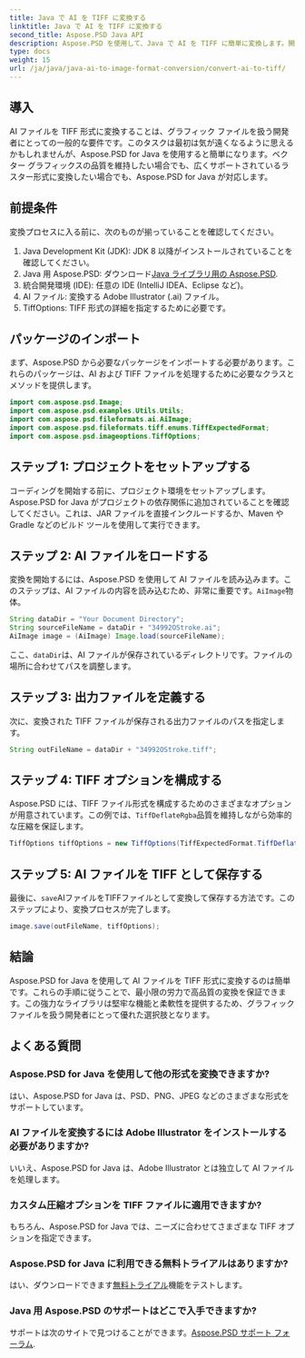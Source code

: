 ```yaml
---
title: Java で AI を TIFF に変換する
linktitle: Java で AI を TIFF に変換する
second_title: Aspose.PSD Java API
description: Aspose.PSD を使用して、Java で AI を TIFF に簡単に変換します。開発者向けのステップバイステップのガイド。ダウンロード、セットアップ、コード スニペットが含まれています。
type: docs
weight: 15
url: /ja/java/java-ai-to-image-format-conversion/convert-ai-to-tiff/
---
```

## 導入
AI ファイルを TIFF 形式に変換することは、グラフィック ファイルを扱う開発者にとっての一般的な要件です。このタスクは最初は気が遠くなるように思えるかもしれませんが、Aspose.PSD for Java を使用すると簡単になります。ベクター グラフィックスの品質を維持したい場合でも、広くサポートされているラスター形式に変換したい場合でも、Aspose.PSD for Java が対応します。
## 前提条件
変換プロセスに入る前に、次のものが揃っていることを確認してください。
1. Java Development Kit (JDK): JDK 8 以降がインストールされていることを確認してください。
2.  Java 用 Aspose.PSD: ダウンロード[Java ライブラリ用の Aspose.PSD](https://releases.aspose.com/psd/java/).
3. 統合開発環境 (IDE): 任意の IDE (IntelliJ IDEA、Eclipse など)。
4. AI ファイル: 変換する Adobe Illustrator (.ai) ファイル。
5. TiffOptions: TIFF 形式の詳細を指定するために必要です。
## パッケージのインポート
まず、Aspose.PSD から必要なパッケージをインポートする必要があります。これらのパッケージは、AI および TIFF ファイルを処理するために必要なクラスとメソッドを提供します。
```java
import com.aspose.psd.Image;
import com.aspose.psd.examples.Utils.Utils;
import com.aspose.psd.fileformats.ai.AiImage;
import com.aspose.psd.fileformats.tiff.enums.TiffExpectedFormat;
import com.aspose.psd.imageoptions.TiffOptions;
```
## ステップ 1: プロジェクトをセットアップする
コーディングを開始する前に、プロジェクト環境をセットアップします。 Aspose.PSD for Java がプロジェクトの依存関係に追加されていることを確認してください。これは、JAR ファイルを直接インクルードするか、Maven や Gradle などのビルド ツールを使用して実行できます。
## ステップ 2: AI ファイルをロードする
変換を開始するには、Aspose.PSD を使用して AI ファイルを読み込みます。このステップは、AI ファイルの内容を読み込むため、非常に重要です。`AiImage`物体。
```java
String dataDir = "Your Document Directory";
String sourceFileName = dataDir + "34992OStroke.ai";
AiImage image = (AiImage) Image.load(sourceFileName);
```
ここ、`dataDir`は、AI ファイルが保存されているディレクトリです。ファイルの場所に合わせてパスを調整します。
## ステップ 3: 出力ファイルを定義する
次に、変換された TIFF ファイルが保存される出力ファイルのパスを指定します。
```java
String outFileName = dataDir + "34992OStroke.tiff";
```
## ステップ 4: TIFF オプションを構成する
Aspose.PSD には、TIFF ファイル形式を構成するためのさまざまなオプションが用意されています。この例では、`TiffDeflateRgba`品質を維持しながら効率的な圧縮を保証します。
```java
TiffOptions tiffOptions = new TiffOptions(TiffExpectedFormat.TiffDeflateRgba);
```
## ステップ 5: AI ファイルを TIFF として保存する
最後に、`save`AIファイルをTIFFファイルとして変換して保存する方法です。このステップにより、変換プロセスが完了します。
```java
image.save(outFileName, tiffOptions);
```

## 結論
Aspose.PSD for Java を使用して AI ファイルを TIFF 形式に変換するのは簡単です。これらの手順に従うことで、最小限の労力で高品質の変換を保証できます。この強力なライブラリは堅牢な機能と柔軟性を提供するため、グラフィック ファイルを扱う開発者にとって優れた選択肢となります。
## よくある質問
### Aspose.PSD for Java を使用して他の形式を変換できますか?
はい、Aspose.PSD for Java は、PSD、PNG、JPEG などのさまざまな形式をサポートしています。
### AI ファイルを変換するには Adobe Illustrator をインストールする必要がありますか?
いいえ、Aspose.PSD for Java は、Adobe Illustrator とは独立して AI ファイルを処理します。
### カスタム圧縮オプションを TIFF ファイルに適用できますか?
もちろん、Aspose.PSD for Java では、ニーズに合わせてさまざまな TIFF オプションを指定できます。
### Aspose.PSD for Java に利用できる無料トライアルはありますか?
はい、ダウンロードできます[無料トライアル](https://releases.aspose.com/)機能をテストします。
### Java 用 Aspose.PSD のサポートはどこで入手できますか?
サポートは次のサイトで見つけることができます。[Aspose.PSD サポート フォーラム](https://forum.aspose.com/c/psd/34).